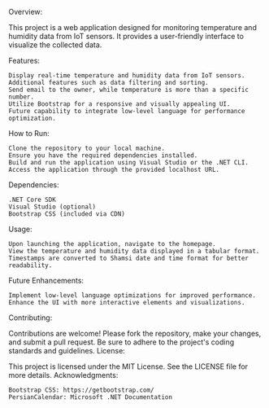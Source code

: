 Overview:

This project is a web application designed for monitoring temperature and humidity data from IoT sensors. It provides a user-friendly interface to visualize the collected data.

Features:

    Display real-time temperature and humidity data from IoT sensors.  
    Additional features such as data filtering and sorting.
    Send email to the owner, while temperature is more than a specific number. 
    Utilize Bootstrap for a responsive and visually appealing UI.
    Future capability to integrate low-level language for performance optimization. 

How to Run:

    Clone the repository to your local machine.
    Ensure you have the required dependencies installed.
    Build and run the application using Visual Studio or the .NET CLI.
    Access the application through the provided localhost URL.

Dependencies:

    .NET Core SDK
    Visual Studio (optional)
    Bootstrap CSS (included via CDN)

Usage:

    Upon launching the application, navigate to the homepage.
    View the temperature and humidity data displayed in a tabular format.
    Timestamps are converted to Shamsi date and time format for better readability.

Future Enhancements:

    Implement low-level language optimizations for improved performance.
    Enhance the UI with more interactive elements and visualizations.

Contributing:

Contributions are welcome! Please fork the repository, make your changes, and submit a pull request. Be sure to adhere to the project's coding standards and guidelines.
License:

This project is licensed under the MIT License. See the LICENSE file for more details.
Acknowledgments:

    Bootstrap CSS: https://getbootstrap.com/
    PersianCalendar: Microsoft .NET Documentation
